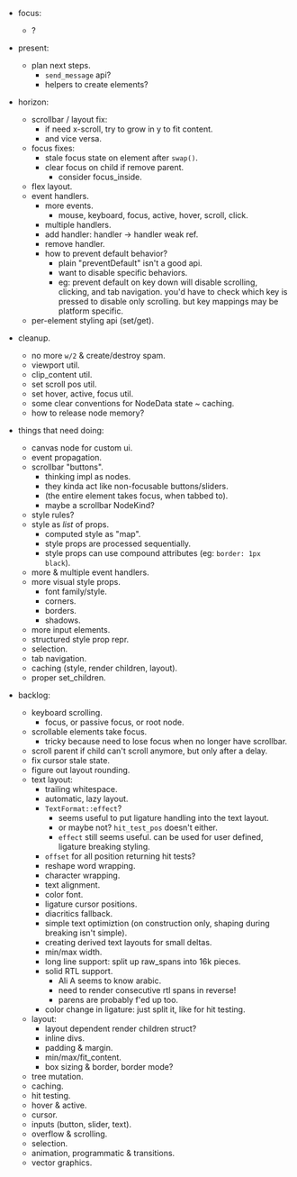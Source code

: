 - focus:
    - ?

- present:
    - plan next steps.
        - `send_message` api?
        - helpers to create elements?

- horizon:
    - scrollbar / layout fix:
        - if need x-scroll, try to grow in y to fit content.
        - and vice versa.
    - focus fixes:
        - stale focus state on element after `swap()`.
        - clear focus on child if remove parent.
            - consider focus_inside.
    - flex layout.
    - event handlers.
        - more events.
            - mouse, keyboard, focus, active, hover, scroll, click.
        - multiple handlers.
        - add handler: handler -> handler weak ref.
        - remove handler.
        - how to prevent default behavior?
            - plain "preventDefault" isn't a good api.
            - want to disable specific behaviors.
            - eg: prevent default on key down will disable scrolling, clicking, and tab navigation. you'd have to check which key is pressed to disable only scrolling. but key mappings may be platform specific.
    - per-element styling api (set/get).

- cleanup.
    - no more `w/2` & create/destroy spam.
    - viewport util.
    - clip_content util.
    - set scroll pos util.
    - set hover, active, focus util.
    - some clear conventions for NodeData state ~ caching.
    - how to release node memory?


- things that need doing:
    - canvas node for custom ui.
    - event propagation.
    - scrollbar "buttons".
        - thinking impl as nodes.
        - they kinda act like non-focusable buttons/sliders.
        - (the entire element takes focus, when tabbed to).
        - maybe a scrollbar NodeKind?
    - style rules?
    - style as *list* of props.
        - computed style as "map".
        - style props are processed sequentially.
        - style props can use compound attributes (eg: `border: 1px black`).
    - more & multiple event handlers.
    - more visual style props.
        - font family/style.
        - corners.
        - borders.
        - shadows.
    - more input elements.
    - structured style prop repr.
    - selection.
    - tab navigation.
    - caching (style, render children, layout).
    - proper set_children.


- backlog:
    - keyboard scrolling.
        - focus, or passive focus, or root node.
    - scrollable elements take focus.
        - tricky because need to lose focus when no longer have scrollbar.
    - scroll parent if child can't scroll anymore, but only after a delay.
    - fix cursor stale state.
    - figure out layout rounding.
    - text layout:
        - trailing whitespace.
        - automatic, lazy layout.
        - `TextFormat::effect`?
            - seems useful to put ligature handling into the text layout.
            - or maybe not? `hit_test_pos` doesn't either.
            - `effect` still seems useful. can be used for user defined, ligature breaking styling.
        - `offset` for all position returning hit tests?
        - reshape word wrapping.
        - character wrapping.
        - text alignment.
        - color font.
        - ligature cursor positions.
        - diacritics fallback.
        - simple text optimiztion (on construction only, shaping during breaking isn't simple).
        - creating derived text layouts for small deltas.
        - min/max width.
        - long line support: split up raw_spans into 16k pieces.
        - solid RTL support.
            - Ali A seems to know arabic.
            - need to render consecutive rtl spans in reverse!
            - parens are probably f'ed up too.
        - color change in ligature: just split it, like for hit testing.
    - layout:
        - layout dependent render children struct?
        - inline divs.
        - padding & margin.
        - min/max/fit_content.
        - box sizing & border, border mode?
    - tree mutation.
    - caching.
    - hit testing.
    - hover & active.
    - cursor.
    - inputs (button, slider, text).
    - overflow & scrolling.
    - selection.
    - animation, programmatic & transitions.
    - vector graphics.


